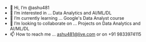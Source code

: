 - 👋 Hi, I’m @ashu481
- 👀 I’m interested in ... Data Analytics and AI/ML/DL
- 🌱 I’m currently learning ... Google's Data Analyst course
- 💞️ I’m looking to collaborate on ... Projects on Data Analytics and AI/ML/DL
- 📫 How to reach me ... ashu481@live.com or on +91 9833974115

<!---
ashu481/ashu481 is a ✨ special ✨ repository because its `README.md` (this file) appears on your GitHub profile.
You can click the Preview link to take a look at your changes.
--->
